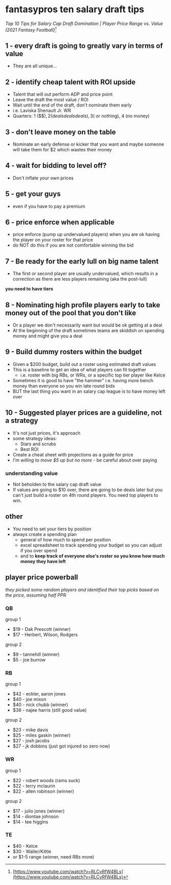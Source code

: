 # fantasypros ten salary draft tips

_Top 10 Tips for Salary Cap Draft Domination | Player Price Range vs. Value (2021 Fantasy Football)[^1]_

## 1 - every draft is going to greatly vary in terms of value

* They are all unique...

## 2 - identify cheap talent with ROI upside

* Talent that will out perform ADP and price point
* Leave the draft the most value / ROI
* Wait until the end of the draft, don't nominate them early
* i.e. Laviska Shenault Jr. WR
* Quarters: 1 ($$$), 2 (deals deals deals), 3 ($ or nothing), 4 (no money)

## 3 - don't leave money on the table

* Nominate an early defense or kicker that you want and maybe someone will take them for $2 which wastes their money

## 4 - wait for bidding to level off?

* Don't inflate your own prices

## 5 - get your guys

* even if you have to pay a premium

## 6 - price enforce when applicable

* price enforce (pump up undervalued players) when you are ok having the player on your roster for that price
* do NOT do this if you are not comfortable winning the bid

## 7 - Be ready for the early lull on big name talent

* The first or second player are usually undervalued, which results in a correction as there are less players remaining (aka the post-lull)

**you need to have tiers**

## 8 - Nominating high profile players early to take money out of the pool that you don't like

* Or a player we don't necessarily want but would be ok getting at a deal
* At the beginning of the draft sometimes teams are skiddish on spending money and might give you a deal

## 9 - Build dummy rosters within the budget

* Given a $200 budget, build out a roster using estimated draft values
* This is a baseline to get an idea of what players can fit together
    * i.e. roster with big RBs, or WRs, or a specific top tier player like Kelce
* Sometimes it is good to have "the hammer" i.e. having more bench money than everyone so you win late round bids
* BUT the last thing you want in an salary cap league is to have money left over

## 10 - Suggested player prices are a guideline, not a strategy

* It's not just prices, it's approach
* some strategy ideas:
    * Stars and scrubs
    * Best ROI
* Create a cheat sheet with projections as a guide for price
* _I'm willing to move $5 up but no more_ - be careful about over paying

### understanding value

* Not beholden to the salary cap draft value
* If values are going to $10 over, there are going to be deals later but you can't just build a roster on 4th round players. You need top players to win.

## other

* You need to set your tiers by position
* always create a spending plan
    * general of how much to spend per position
    * excel spreadsheet to track spending your budget so you can adjust if you over spend
    * and to **keep track of everyone else's roster so you know how much money they have left**

## player price powerball

_they picked some random players and identified their top picks based on the price, assuming half PPR_


### QB

group 1

* $19 - Dak Prescott (winner)
* $17 - Herbert, Wilson, Rodgers

group 2

* $9 - tannehill (winner)
* $5 - joe burrow

### RB

group 1

* $42 - eckler, aaron jones
* $40 - joe mixon
* $40 - nick chubb (winner)
* $38 - najee harris (still good value)

group 2

* $23 - mike davis
* $25 - miles gaskin (winner)
* $27 - josh jacobs
* $27 - jk dobbins (just got injured so zero now)

### WR

group 1

* $22 - robert woods (rams suck)
* $22 - terry mclaurin
* $22 - allen robinson (winner)

group 2

* $17 - julio jones (winner)
* $14 - diontae johnson
* $14 - tee higgins

### TE

* $40 - Kelce
* $30 - Waller/Kittle
* or $1-5 range (winner, need RBs more)

[^1]: [https://www.youtube.com/watch?v=RLCvRfW4BLs](https://www.youtube.com/watch?v=RLCvRfW4BLs)
